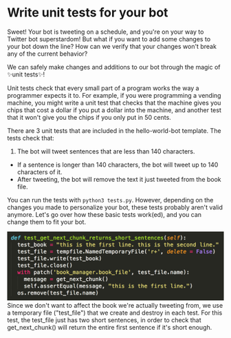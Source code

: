 # Write unit tests for your bot

Sweet! Your bot is tweeting on a schedule, and you're on your way to Twitter bot superstardom! But what if you want to add some changes to your bot down the line? How can we verify that your changes won't break any of the current behavior?

We can safely make changes and additions to our bot through the magic of ✨unit tests✨!

Unit tests check that every small part of a program works the way a programmer expects it to. For example, if you were programming a vending machine, you might write a unit test that checks that the machine gives you chips that cost a dollar if you put a dollar into the machine, and another test that it won't give you the chips if you only put in 50 cents. 

There are 3 unit tests that are included in the hello-world-bot template. The tests check that:
1. The bot will tweet sentences that are less than 140 characters.
* If a sentence is longer than 140 characters, the bot will tweet up to 140 characters of it.
* After tweeting, the bot will remove the text it just tweeted from the book file.

You can run the tests with ```python3 tests.py```. However, depending on the changes you made to personalize your bot, these tests probably aren't valid anymore. Let's go over how these basic tests work(ed), and you can change them to fit your bot.

<img src="Screen Shot 2016-07-12 at 11.46.02 PM.png">
Since we don't want to affect the book we're actually tweeting from, we use a temporary file ("test_file") that we create and destroy in each test. For this test, the test_file just has two short sentences, in order to check that get_next_chunk() will return the entire first sentence if it's short enough.


